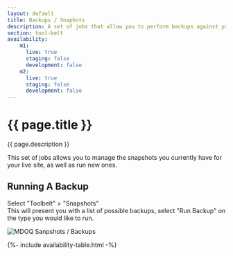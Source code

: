 ```yaml
---
layout: default
title: Backups / Snaphots
description: A set of jobs that allow you to perform backups against your live site.
section: tool-belt
availability:
    m1:
      live: true
      staging: false
      development: false
    m2:
      live: true
      staging: false
      development: false
---
```


# {{ page.title }}
{{ page.description }}

This set of jobs allows you to manage the snapshots you currently have for your live site, as well as run new ones.

## Running A Backup
Select "Toolbelt" > "Snapshots"  
This will present you with a list of possible backups, select "Run Backup" on the type you would like to run.

<img src="/assets/img/snapshots.JPG" alt="MDOQ Sanpshots / Backups" />

{%- include availability-table.html -%}